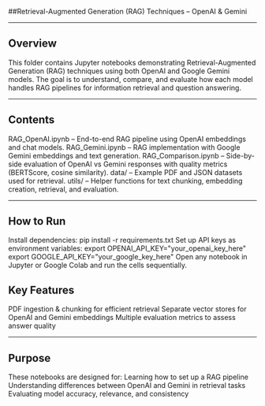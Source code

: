 ##Retrieval-Augmented Generation (RAG) Techniques – OpenAI & Gemini

---
## Overview
This folder contains Jupyter notebooks demonstrating Retrieval-Augmented Generation (RAG) techniques using both OpenAI and Google Gemini models.
The goal is to understand, compare, and evaluate how each model handles RAG pipelines for information retrieval and question answering.

---
## Contents

RAG_OpenAI.ipynb – End-to-end RAG pipeline using OpenAI embeddings and chat models.
RAG_Gemini.ipynb – RAG implementation with Google Gemini embeddings and text generation.
RAG_Comparison.ipynb – Side-by-side evaluation of OpenAI vs Gemini responses with quality metrics (BERTScore, cosine similarity).
data/ – Example PDF and JSON datasets used for retrieval.
utils/ – Helper functions for text chunking, embedding creation, retrieval, and evaluation.

---
## How to Run
Install dependencies:
pip install -r requirements.txt
Set up API keys as environment variables:
export OPENAI_API_KEY="your_openai_key_here"
export GOOGLE_API_KEY="your_google_key_here"
Open any notebook in Jupyter or Google Colab and run the cells sequentially.


## Key Features
PDF ingestion & chunking for efficient retrieval
Separate vector stores for OpenAI and Gemini embeddings
Multiple evaluation metrics to assess answer quality

---
## Purpose
These notebooks are designed for:
Learning how to set up a RAG pipeline
Understanding differences between OpenAI and Gemini in retrieval tasks
Evaluating model accuracy, relevance, and consistency
